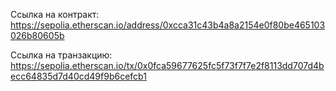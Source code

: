 Ссылка на контракт:   https://sepolia.etherscan.io/address/0xcca31c43b4a8a2154e0f80be465103026b80605b

Ссылка на транзакцию: https://sepolia.etherscan.io/tx/0x0fca59677625fc5f73f7f7e2f8113dd707d4becc64835d7d40cd49f9b6cefcb1
